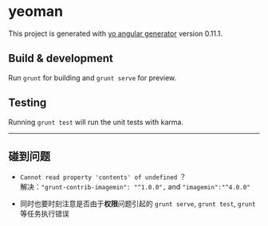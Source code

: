 # yeoman

This project is generated with [yo angular generator](https://github.com/yeoman/generator-angular)
version 0.11.1.

## Build & development

Run `grunt` for building and `grunt serve` for preview.

## Testing

Running `grunt test` will run the unit tests with karma.

___

## 碰到问题

* `Cannot read property 'contents' of undefined` ？      
解决：`"grunt-contrib-imagemin": "^1.0.0",` and `"imagemin":"^4.0.0"`

* 同时也要时刻注意是否由于**权限**问题引起的 `grunt serve`, `grunt test`, `grunt`等任务执行错误
